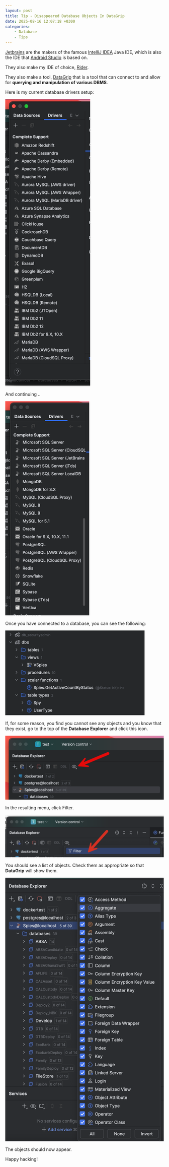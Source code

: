 ```yaml
---
layout: post
title: Tip - Disappeared Database Objects In DataGrip
date: 2025-08-16 12:07:18 +0300
categories:
    - Database
    - Tips
---
```


[Jetbrains](https://www.jetbrains.com/)  are the makers of the famous [IntelliJ IDEA](https://www.jetbrains.com/idea/) Java IDE, which is also the IDE that [Android Studio](https://developer.android.com/studio) is based on. 

They also make my IDE of choice, [Rider](https://www.jetbrains.com/rider/).

They also make a tool, [DataGrip](https://www.jetbrains.com/datagrip/) that is a tool that can connect to and allow for **querying and manipulation of various DBMS**.

Here is my current database drivers setup:

![DataGripDB1](../images/2025/08/DataGripDB1.png)

And continuing ..

![DataGripDB2](../images/2025/08/DataGripDB2.png)

Once you have connected to a database, you can see the following:

![DataGripObjects](../images/2025/08/DataGripObjects.png)

If, for some reason, you find you cannot see any objects and you know that they exist, go to the top of the **Database Explorer** and click this icon.

![DatagripExplorer](../images/2025/08/DatagripExplorer.png)

In the resulting menu, click Filter.

![DatagripFilter](../images/2025/08/DatagripFilter.png)

You should see a list of objects. Check them as appropriate so that **DataGrip** will show them.

![DatagripAllObjects](../images/2025/08/DatagripAllObjects.png)

The objects should now appear.

Happy hacking!
